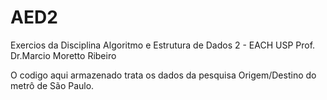 # AED2

Exercios da Disciplina Algoritmo e Estrutura de Dados 2 - EACH USP
Prof. Dr.Marcio Moretto Ribeiro

O codigo aqui armazenado trata os dados da pesquisa Origem/Destino do metrô de São Paulo.
